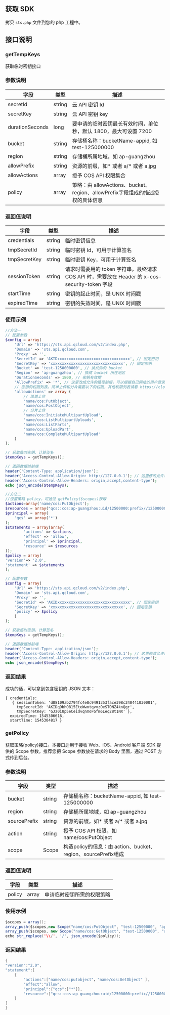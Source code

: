 ## 获取 SDK

拷贝 `sts.php` 文件到您的 php 工程中。

## 接口说明

### getTempKeys

获取临时密钥接口

### 参数说明

|字段|类型|描述|
| ---- | ---- | ---- |
|secretId|string| 云 API 密钥 Id|
|secretKey|string| 云 API 密钥 key|
|durationSeconds|long| 要申请的临时密钥最长有效时间，单位秒，默认 1800，最大可设置 7200 |
|bucket|string| 存储桶名称：bucketName-appid, 如 test-125000000|
|region|string| 存储桶所属地域，如 ap-guangzhou|
|allowPrefix|string|资源的前缀，如* 或者 a/* 或者 a.jpg|
|allowActions|array| 授予 COS API 权限集合|
|policy|array| 策略：由 allowActions、bucket、region、allowPrefix字段组成的描述授权的具体信息|

### 返回值说明

|字段|类型|描述|
| ---- | ---- | ---- |
|credentials | string | 临时密钥信息 |
|tmpSecretId | string | 临时密钥 Id，可用于计算签名 |
|tmpSecretKey | string | 临时密钥 Key，可用于计算签名 |
|sessionToken | string | 请求时需要用的 token 字符串，最终请求 COS API 时，需要放在 Header 的 x-cos-security-token 字段 |
|startTime | string | 密钥的起止时间，是 UNIX 时间戳 |
|expiredTime | string | 密钥的失效时间，是 UNIX 时间戳 |

### 使用示例
```php
//方法一
// 配置参数
$config = array(
    'Url' => 'https://sts.api.qcloud.com/v2/index.php',
    'Domain' => 'sts.api.qcloud.com',
    'Proxy' => '', 
    'SecretId' => 'AKIDxxxxxxxxxxxxxxxxxxxxxxxxxxxxxxxx', // 固定密钥
    'SecretKey' => 'xxxxxxxxxxxxxxxxxxxxxxxxxxxxxxxx', // 固定密钥
    'Bucket' => 'test-1250000000', // 换成你的 bucket
    'Region' => 'ap-guangzhou', // 换成 bucket 所在地区
    'DurationSeconds' => 1800, // 密钥有效期
    'AllowPrefix' => '*', // 这里改成允许的路径前缀，可以根据自己网站的用户登录态判断允许上传的目录，例子：* 或者 a/* 或者 a.jpg
    // 密钥的权限列表。简单上传和分片需要以下的权限，其他权限列表请看 https://cloud.tencent.com/document/product/436/31923
    'allowActions' => array (
        // 简单上传
        'name/cos:PutObject',
        'name/cos:PostObject',
        // 分片上传
        'name/cos:InitiateMultipartUpload',
        'name/cos:ListMultipartUploads',
        'name/cos:ListParts',
        'name/cos:UploadPart',
        'name/cos:CompleteMultipartUpload'
    )
);

// 获取临时密钥，计算签名
$tempKeys = getTempKeys();

// 返回数据给前端
header('Content-Type: application/json');
header('Access-Control-Allow-Origin: http://127.0.0.1'); // 这里修改允许跨域访问的网站
header('Access-Control-Allow-Headers: origin,accept,content-type');
echo json_encode($tempKeys);

//方法二
//设置策略 policy，可通过 getPolicy($scopes)获取
$actions=array('name/cos:PutObject');
$resources = array("qcs::cos:ap-guangzhou:uid/12500000:prefix//12500000/test/*");
$principal = array(
	'qcs' => array('*')
);
$statements = array(array(
		'actions' => $actions,
		'effect' => 'allow',
		'principal' => $principal,
		'resource' => $resources
));
$policy = array(
'version'=> '2.0', 
'statement' => $statements
);

// 配置参数
$config = array(
    'Url' => 'https://sts.api.qcloud.com/v2/index.php',
    'Domain' => 'sts.api.qcloud.com',
    'Proxy' => '', 
    'SecretId' => 'AKIDxxxxxxxxxxxxxxxxxxxxxxxxxxxxxxxx', // 固定密钥
    'SecretKey' => 'xxxxxxxxxxxxxxxxxxxxxxxxxxxxxxxx', // 固定密钥
    'policy' => $policy
    )
);

// 获取临时密钥，计算签名
$tempKeys = getTempKeys();

// 返回数据给前端
header('Content-Type: application/json');
header('Access-Control-Allow-Origin: http://127.0.0.1'); // 这里修改允许跨域访问的网站
header('Access-Control-Allow-Headers: origin,accept,content-type');
echo json_encode($tempKeys);
```

### 返回结果

成功的话，可以拿到包含密钥的 JSON 文本：

```
{ credentials:
   { sessionToken: 'd88109ab2794fc4e8c9491353face398c240441030001',
     tmpSecretId: 'AKIDq9bhO815EteWwntqvvzOeSTONZ4knQgr',
     tmpSecretKey: 'GJz0iUp5eCeidvqnXoFGfm6Leq28t1NX' },
  expiredTime: 1545306616,
  startTime: 1545304817 }
```


### getPolicy

获取策略(policy)接口。本接口适用于接收 Web、iOS、Android 客户端 SDK 提供的 Scope 参数。推荐您把 Scope 参数放在请求的 Body 里面，通过 POST 方式传到后台。

### 参数说明

|字段|类型|描述|
| ---- | ---- | ---- |
|bucket|string| 存储桶名称：bucketName-appid, 如 test-125000000|
|region|string| 存储桶所属地域，如 ap-guangzhou|
|sourcePrefix|string|资源的前缀，如* 或者 a/* 或者 a.jpg|
|action|string| 授予 COS API 权限，如 name/cos:PutObject |
|scope|Scope| 构造policy的信息：由 action、bucket、region、sourcePrefix组成|

### 返回值说明
|字段|类型|描述|
| ---- | ---- | ---- |
|policy | array | 申请临时密钥所需的权限策略 |

### 使用示例
```java
$scopes = array();
array_push($scopes,new Scope("name/cos:PutObject", "test-12500000", "ap-guangzhou", "/1.txt"));
array_push($scopes, new Scope("name/cos:GetObject", "test-12500000", "ap-guangzhou", "/dir/*"));
echo str_replace('\\/', '/', json_encode($policy));
```
### 返回结果
```java
{
"version":"2.0",
"statement":[
	{
		"actions":["name/cos:putobject"，"name/cos:GetObject" ],
		"effect":"allow",
		"principal":{"qcs":["*"]},
		"resource":["qcs::cos:ap-guangzhou:uid/12500000:prefix//12500000/test/test/1.txt"，"qcs::cos:ap-guangzhou:uid/12500000:prefix//12500000/test/dir/*" ]
	}
]
}
```
